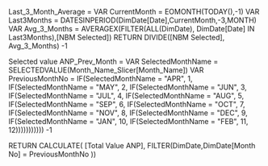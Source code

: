 Last_3_Month_Average = 
VAR CurrentMonth = EOMONTH(TODAY(),-1)
VAR Last3Months =
    DATESINPERIOD(DimDate[Date],CurrentMonth,-3,MONTH)
VAR Avg_3_Months = AVERAGEX(FILTER(ALL(DimDate), DimDate[Date] IN Last3Months),[NBM Selected])
    RETURN
    DIVIDE([NBM Selected], Avg_3_Months) -1



Selected value ANP_Prev_Month = 
VAR SelectedMonthName = SELECTEDVALUE(Month_Name_Slicer[Month_Name]) 
VAR PreviousMonthNo =  IF(SelectedMonthName = "APR", 1, IF(SelectedMonthName = "MAY", 2, IF(SelectedMonthName = "JUN", 3, IF(SelectedMonthName = "JUL", 4, IF(SelectedMonthName = "AUG", 5, IF(SelectedMonthName = "SEP", 6, IF(SelectedMonthName = "OCT", 7, IF(SelectedMonthName = "NOV", 8,
 IF(SelectedMonthName = "DEC", 9, IF(SelectedMonthName = "JAN", 10, IF(SelectedMonthName = "FEB", 11,
 12))))))))))) -1

 RETURN CALCULATE( [Total Value ANP], FILTER(DimDate,DimDate[Month No] = PreviousMonthNo ))
